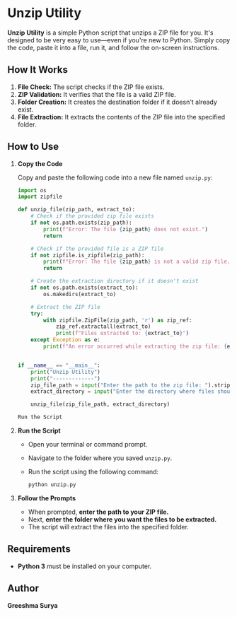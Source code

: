 # Unzip Utility

**Unzip Utility** is a simple Python script that unzips a ZIP file for you. It's designed to be very easy to use—even if you're new to Python. Simply copy the code, paste it into a file, run it, and follow the on-screen instructions.

## How It Works

1. **File Check:** The script checks if the ZIP file exists.
2. **ZIP Validation:** It verifies that the file is a valid ZIP file.
3. **Folder Creation:** It creates the destination folder if it doesn't already exist.
4. **File Extraction:** It extracts the contents of the ZIP file into the specified folder.

## How to Use

1. **Copy the Code**

   Copy and paste the following code into a new file named `unzip.py`:

   ```python
   import os
   import zipfile

   def unzip_file(zip_path, extract_to):
       # Check if the provided zip file exists
       if not os.path.exists(zip_path):
           print(f"Error: The file {zip_path} does not exist.")
           return

       # Check if the provided file is a ZIP file
       if not zipfile.is_zipfile(zip_path):
           print(f"Error: The file {zip_path} is not a valid zip file.")
           return

       # Create the extraction directory if it doesn't exist
       if not os.path.exists(extract_to):
           os.makedirs(extract_to)

       # Extract the ZIP file
       try:
           with zipfile.ZipFile(zip_path, 'r') as zip_ref:
               zip_ref.extractall(extract_to)
               print(f"Files extracted to: {extract_to}")
       except Exception as e:
           print(f"An error occurred while extracting the zip file: {e}")


   if __name__ == "__main__":
       print("Unzip Utility")
       print("-------------")
       zip_file_path = input("Enter the path to the zip file: ").strip()
       extract_directory = input("Enter the directory where files should be extracted: ").strip()

       unzip_file(zip_file_path, extract_directory)

   Run the Script

2. **Run the Script**

   - Open your terminal or command prompt.
   - Navigate to the folder where you saved `unzip.py`.
   - Run the script using the following command:

     ```bash
     python unzip.py
     ```

3. **Follow the Prompts**

   - When prompted, **enter the path to your ZIP file.**
   - Next, **enter the folder where you want the files to be extracted.**
   - The script will extract the files into the specified folder.

## Requirements

- **Python 3** must be installed on your computer.

## Author

**Greeshma Surya**


